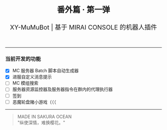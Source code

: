 <p align="center" style="font-size: 25px; font-weight: bold"> 番外篇 · 第一弹 </p>
<p align="center" style="font-size: 20px;"> XY-MuMuBot | 基于 MIRAI CONSOLE 的机器人插件 </p>

<div align="center">
    <img src="https://img.shields.io/badge/Kotlin-1.9.22-gray?style=flat&labelColor=purple" alt=""/>
    <img src="https://img.shields.io/badge/Mirai_Console-2.16.0-gray?style=flat&labelColor=blue" alt=""/>
    <img src="https://img.shields.io/badge/Release-SakuraOcean_V1-gray?style=flat&labelColor=pink" alt=""/>
    <img src="https://img.shields.io/badge/DEV-0.0.1-gray?style=flat&labelColor=red" alt=""/>
</div>






---
### 当前开发的功能

* [x] MC 服务器 Batch 脚本自动生成器
* [x] 进服自定义消息提示
* [ ] MC 模组搜索
* [ ] 服务器资源监控器及服务器指令在群内的代理执行器
* [ ] 签到
* [ ] 恶魔轮盘赌小游戏（（（

---
> MADE IN SAKURA OCEAN  
> "纵使深情，难换樱花。"  

